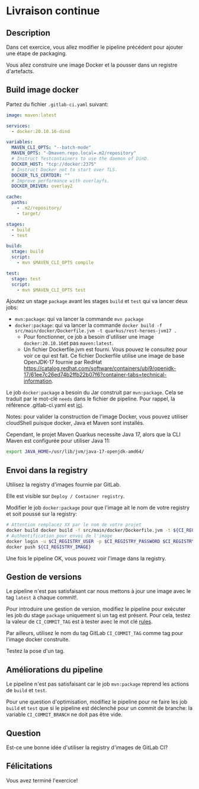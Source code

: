 # Livraison continue

<walkthrough-tutorial-duration duration="40.0"></walkthrough-tutorial-duration>

## Description

Dans cet exercice, vous allez modifier le pipeline précédent pour ajouter une étape de packaging.

Vous allez construire une image Docker et la pousser dans un registre d'artefacts.

## Build image docker

Partez du fichier `.gitlab-ci.yaml` suivant:

```yaml
image: maven:latest

services:
  - docker:20.10.16-dind

variables:
  MAVEN_CLI_OPTS: "--batch-mode"
  MAVEN_OPTS: "-Dmaven.repo.local=.m2/repository"
  # Instruct Testcontainers to use the daemon of DinD.
  DOCKER_HOST: "tcp://docker:2375"
  # Instruct Docker not to start over TLS.
  DOCKER_TLS_CERTDIR: ""
  # Improve performance with overlayfs.
  DOCKER_DRIVER: overlay2

cache:
  paths:
    - .m2/repository/
    - target/

stages:
  - build
  - test

build:
  stage: build
  script:
    - mvn $MAVEN_CLI_OPTS compile

test:
  stage: test
  script:
    - mvn $MAVEN_CLI_OPTS test
```

Ajoutez un stage `package` avant les stages `build` et `test` qui va lancer deux jobs:

* `mvn:package`: qui va lancer la commande `mvn package`
* `docker:package`: qui va lancer la commande `docker build -f src/main/docker/Dockerfile.jvm -t quarkus/rest-heroes-jvm17 .`
  * Pour fonctionner, ce job a besoin d'utiliser une image `docker:20.10.16`et pas `maven:latest`.
  * Un fichier <walkthrough-editor-open-file filePath="src/main/docker/Dockerfile.jvm">Dockerfile.jvm</walkthrough-editor-open-file> est fourni. Vous pouvez le consultez pour voir ce qui est fait. Ce fichier Dockerfile utilise une image de base OpenJDK-17 fournie par RedHat <https://catalog.redhat.com/software/containers/ubi9/openjdk-17/61ee7c26ed74b2ffb22b07f6?container-tabs=technical-information>.

Le job `docker:package` a besoin du Jar construit par `mvn:package`. Cela se traduit par le mot-clé `needs` dans le fichier de pipeline. Pour rappel, la référence .gitlab-ci.yaml est [ici](https://docs.gitlab.com/ee/ci/yaml/).

Notes: pour valider la construction de l'image Docker, vous pouvez utiliser cloudShell puisque docker, Java et Maven sont installés.

Cependant, le projet Maven Quarkus necessite Java 17, alors que la CLI Maven est configurée pour utiliser Java 11:

```sh
export JAVA_HOME=/usr/lib/jvm/java-17-openjdk-amd64/
```

## Envoi dans la registry

Utilisez la registry d'images fournie par GitLab.

Elle est visible sur `Deploy / Container registry`.

Modifier le job `docker:package` pour que l'image ait le nom de votre registry et soit poussé sur la registry:

```sh
# Attention remplacez XX par le nom de votre projet
docker build docker build -f src/main/docker/Dockerfile.jvm -t ${CI_REGISTRY_IMAGE} .
# Authentification pour envoi de l'image
docker login -u $CI_REGISTRY_USER -p $CI_REGISTRY_PASSWORD $CI_REGISTRY
docker push ${CI_REGISTRY_IMAGE}
```

Une fois le pipeline OK, vous pouvez voir l'image dans la registry.

## Gestion de versions

Le pipeline n'est pas satisfaisant car nous mettons à jour une image avec le tag `latest` à chaque commit!.

Pour introduire une gestion de version, modifiez le pipeline pour exécuter les job du stage `package` uniquement si un tag est présent. Pour cela, testez la valeur de `CI_COMMIT_TAG` est à tester avec le mot clé [rules](https://docs.gitlab.com/ee/ci/yaml/#rulesif).  

Par ailleurs, utilisez le nom du tag GitLab `CI_COMMIT_TAG` comme tag pour l'image docker construite.

Testez la pose d'un tag.

## Améliorations du pipeline

Le pipeline n'est pas satisfaisant car le job `mvn:package` reprend les actions de `build` et `test`.

Pour une question d'optimisation, modifiez le pipeline pour ne faire les job `build` et `test` que si le pipeline est déclenché pour un commit de branche: la variable `CI_COMMIT_BRANCH` ne doit pas être vide.

## Question

Est-ce une bonne idée d'utiliser la registry d'images de GitLab CI?

## Félicitations

Vous avez terminé l'exercice!

<walkthrough-conclusion-trophy></walkthrough-conclusion-trophy>
